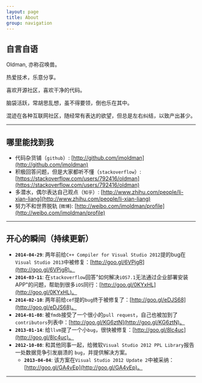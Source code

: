 ```yaml
---
layout: page
title: About
group: navigation
---
```


## 自言自语
Oldman, 亦称召唤兽。

热爱技术，乐意分享。

喜欢开源社区，喜欢干净的代码。

脑袋活跃，常胡思乱想，虽不得要领，倒也乐在其中。

混迹在各种互联网社区，随经常有表达的欲望，但总是左右纠结，以致产出甚少。
___

## 哪里能找到我
- 代码杂货铺（`github`）: [http://github.com/imoldman](http://github.com/imoldman)
- 积极回答问题，但是大家都听不懂（`stackoverflow`）: [https://stackoverflow.com/users/792416/oldman](https://stackoverflow.com/users/792416/oldman)
- 多潜水，偶尔表达自己观点（`知乎`）: [http://www.zhihu.com/people/li-xian-liang](http://www.zhihu.com/people/li-xian-liang)
- 努力不和世界脱轨 (`微博`): [http://weibo.com/imoldman/profile](http://weibo.com/imoldman/profile)
___

## 开心的瞬间（持续更新）

- **`2014-04-29`**: 两年前给`C++ Compiler for Visual Studio 2012`提的bug在`Visual Studio 2013`中被修复：[http://goo.gl/6VPjgR](http://goo.gl/6VPjgR)。
- **`2014-03-11`**: 在`stackoverflow`回答"如何解决`iOS7.1`无法通过企业部署安装APP"的问题，帮助到很多`iOS`同行：[http://goo.gl/0KYxHL](http://goo.gl/0KYxHL)。
- **`2014-02-10`**: 两年前给`cef`提的`bug`终于被修复了：[http://goo.gl/eDJS68](http://goo.gl/eDJS68)。
- **`2014-01-08`**: 被`fmdb`接受了一个很小的`pull request`，自己也被加到了`contributors`列表中：[http://goo.gl/KG6ztN](http://goo.gl/KG6ztN)。
- **`2013-01-14`**: 给`llvm`提了一个小`bug`，很快被修复：[http://goo.gl/8lc4uc](http://goo.gl/8lc4uc)。
- **`2012-10-08`**: 和其他同事一起，给微软`Visual Studio 2012 PPL Library`报告一处数据竞争引发崩溃的 `bug`，并提供解决方案。
	- **`2013-04-04`**: 该方案在`Visual Studio 2012 Update 2`中被采纳：[http://goo.gl/GA4vEp](http://goo.gl/GA4vEp)。

___

